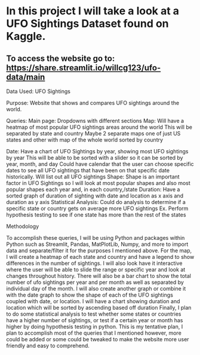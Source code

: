 # In this project I will take a look at a UFO Sightings Dataset found on Kaggle.
## To access the website go to: https://share.streamlit.io/willcg123/ufo-data/main 
Data Used: UFO Sightings

Purpose: Website that shows and compares UFO sightings around the world.

Queries:
Main page:
Dropdowns with different sections
Map:
Will have a heatmap of most popular UFO sightings areas around the world
This will be separated by state and country
Maybe 2 separate maps one of just US states and other with map of the whole world sorted by country

Date:
Have a chart of UFO Sightings by year, showing most UFO sightings by year
This will be able to be sorted with a slider so it can be sorted by year, month, and day
Could have calendar that the user can choose specific dates to see all UFO sightings that have been on that specific date historically. 
Will list out all UFO sightings 
Shape:
Shape is an important factor in UFO Sightings so I will look at most popular shapes and also most popular shapes each year and, in each country,/state
Duration:
Have a sorted graph of duration of sighting with date and location as x axis and duration as y axis
Statistical Analysis:
Could do analysis to determine if a specific state or country gets on average more UFO sightings
Ex. Perform hypothesis testing to see if one state has more than the rest of the states

Methodology

To accomplish these queries, I will be using Python and packages within Python such as Streamlit, Pandas, MatPlotLib, Numpy, and more to import data and separate/filter it for the purposes I mentioned above. 
For the map, I will create a heatmap of each state and country and have a legend to show differences in the number of sightings. I will also look have it interactive where the user will be able to slide the range or specific year and look at changes throughout history. 
There will also be a bar chart to show the total number of ufo sightings per year and per month as well as separated by individual day of the month. I will also create another graph or combine it with the date graph to show the shape of each of the UFO sightings coupled with date, or location.
I will have a chart showing duration and location which will be sorted by ascending based off duration
Finally, I plan to do some statistical analysis to test whether some states or countries have a higher number of sightings, or test if a certain year or month has higher by doing hypothesis testing in python.
This is my tentative plan, I plan to accomplish most of the queries that I mentioned however, more could be added or some could be tweaked to make the website more user friendly and easy to comprehend. 
